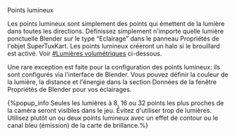 Points lumineux

Les points lumineux sont simplement des points qui émettent de la lumière dans toutes les directions. Définissez simplement n'importe quelle lumière ponctuelle Blender sur le type “Eclairage” dans le panneau Propriétés de l'objet SuperTuxKart. Les points lumineux créeront un halo si le brouillard est activé. Voir [\#Lumières volumétriques](#lumières-volumétriques) ci-dessous.

Une rare exception est faite pour la configuration des points lumineux: ils sont configurés via l'interface de Blender. Vous pouvez définir la couleur de la lumière, la distance et l'énergie dans la section Données de la fenêtre Propriétés de Blender pour vos éclairages.

{%popup_info Seules les lumières à 8, 16 ou 32 points les plus proches de la caméra seront visibles dans le jeu. Évitez d'utiliser trop de lumières. Utilisez plutôt un ou deux points lumineux avec un effet de contour ou le canal bleu (émission) de la carte de brillance.%}
